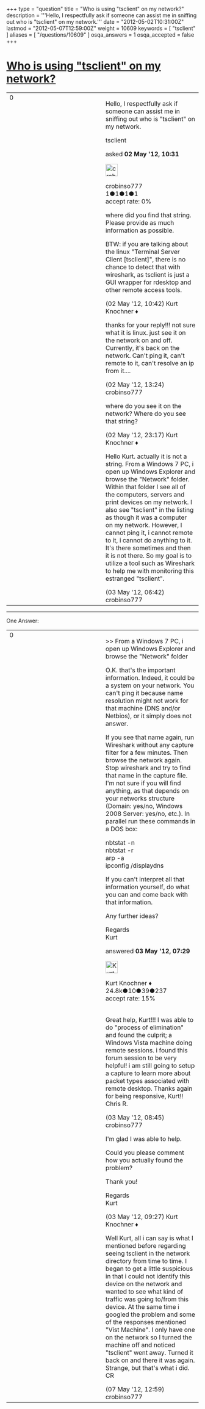 +++
type = "question"
title = "Who is using &quot;tsclient&quot; on my network?"
description = '''Hello, I respectfully ask if someone can assist me in sniffing out who is &quot;tsclient&quot; on my network.'''
date = "2012-05-02T10:31:00Z"
lastmod = "2012-05-07T12:59:00Z"
weight = 10609
keywords = [ "tsclient" ]
aliases = [ "/questions/10609" ]
osqa_answers = 1
osqa_accepted = false
+++

<div class="headNormal">

# [Who is using "tsclient" on my network?](/questions/10609/who-is-using-tsclient-on-my-network)

</div>

<div id="main-body">

<div id="askform">

<table id="question-table" style="width:100%;"><colgroup><col style="width: 50%" /><col style="width: 50%" /></colgroup><tbody><tr class="odd"><td style="width: 30px; vertical-align: top"><div class="vote-buttons"><span id="post-10609-upvote" class="ajax-command post-vote up" rel="nofollow" title="I like this post (click again to cancel)"> </span><div id="post-10609-score" class="post-score" title="current number of votes">0</div><span id="post-10609-downvote" class="ajax-command post-vote down" rel="nofollow" title="I dont like this post (click again to cancel)"> </span> <span id="favorite-mark" class="ajax-command favorite-mark" rel="nofollow" title="mark/unmark this question as favorite (click again to cancel)"> </span><div id="favorite-count" class="favorite-count"></div></div></td><td><div id="item-right"><div class="question-body"><p>Hello, I respectfully ask if someone can assist me in sniffing out who is "tsclient" on my network.</p></div><div id="question-tags" class="tags-container tags"><span class="post-tag tag-link-tsclient" rel="tag" title="see questions tagged &#39;tsclient&#39;">tsclient</span></div><div id="question-controls" class="post-controls"></div><div class="post-update-info-container"><div class="post-update-info post-update-info-user"><p>asked <strong>02 May '12, 10:31</strong></p><img src="https://secure.gravatar.com/avatar/d055fba27abd7f4ac2f11207162e3758?s=32&amp;d=identicon&amp;r=g" class="gravatar" width="32" height="32" alt="crobinso777&#39;s gravatar image" /><p><span>crobinso777</span><br />
<span class="score" title="1 reputation points">1</span><span title="1 badges"><span class="badge1">●</span><span class="badgecount">1</span></span><span title="1 badges"><span class="silver">●</span><span class="badgecount">1</span></span><span title="1 badges"><span class="bronze">●</span><span class="badgecount">1</span></span><br />
<span class="accept_rate" title="Rate of the user&#39;s accepted answers">accept rate:</span> <span title="crobinso777 has no accepted answers">0%</span></p></div></div><div id="comments-container-10609" class="comments-container"><span id="10610"></span><div id="comment-10610" class="comment"><div id="post-10610-score" class="comment-score"></div><div class="comment-text"><p>where did you find that string. Please provide as much information as possible.</p><p>BTW: if you are talking about the linux "Terminal Server Client [tsclient]", there is no chance to detect that with wireshark, as tsclient is just a GUI wrapper for rdesktop and other remote access tools.</p></div><div id="comment-10610-info" class="comment-info"><span class="comment-age">(02 May '12, 10:42)</span> <span class="comment-user userinfo">Kurt Knochner ♦</span></div></div><span id="10614"></span><div id="comment-10614" class="comment"><div id="post-10614-score" class="comment-score"></div><div class="comment-text"><p>thanks for your reply!!! not sure what it is linux. just see it on the network on and off. Currently, it's back on the network. Can't ping it, can't remote to it, can't resolve an ip from it....</p></div><div id="comment-10614-info" class="comment-info"><span class="comment-age">(02 May '12, 13:24)</span> <span class="comment-user userinfo">crobinso777</span></div></div><span id="10621"></span><div id="comment-10621" class="comment"><div id="post-10621-score" class="comment-score"></div><div class="comment-text"><p>where do you see it on the network? Where do you see that string?</p></div><div id="comment-10621-info" class="comment-info"><span class="comment-age">(02 May '12, 23:17)</span> <span class="comment-user userinfo">Kurt Knochner ♦</span></div></div><span id="10634"></span><div id="comment-10634" class="comment"><div id="post-10634-score" class="comment-score"></div><div class="comment-text"><p>Hello Kurt. actually it is not a string. From a Windows 7 PC, i open up Windows Explorer and browse the "Network" folder. Within that folder I see all of the computers, servers and print devices on my network. I also see "tsclient" in the listing as though it was a computer on my network. However, I cannot ping it, i cannot remote to it, i cannot do anything to it. It's there sometimes and then it is not there. So my goal is to utilize a tool such as Wireshark to help me with monitoring this estranged "tsclient".</p></div><div id="comment-10634-info" class="comment-info"><span class="comment-age">(03 May '12, 06:42)</span> <span class="comment-user userinfo">crobinso777</span></div></div></div><div id="comment-tools-10609" class="comment-tools"></div><div class="clear"></div><div id="comment-10609-form-container" class="comment-form-container"></div><div class="clear"></div></div></td></tr></tbody></table>

------------------------------------------------------------------------

<div class="tabBar">

<span id="sort-top"></span>

<div class="headQuestions">

One Answer:

</div>

</div>

<span id="10637"></span>

<div id="answer-container-10637" class="answer">

<table style="width:100%;"><colgroup><col style="width: 50%" /><col style="width: 50%" /></colgroup><tbody><tr class="odd"><td style="width: 30px; vertical-align: top"><div class="vote-buttons"><span id="post-10637-upvote" class="ajax-command post-vote up" rel="nofollow" title="I like this post (click again to cancel)"> </span><div id="post-10637-score" class="post-score" title="current number of votes">0</div><span id="post-10637-downvote" class="ajax-command post-vote down" rel="nofollow" title="I dont like this post (click again to cancel)"> </span></div></td><td><div class="item-right"><div class="answer-body"><p>&gt;&gt; From a Windows 7 PC, i open up Windows Explorer and browse the "Network" folder</p><p>O.K. that's the important information. Indeed, it could be a system on your network. You can't ping it because name resolution might not work for that machine (DNS and/or Netbios), or it simply does not answer.</p><p>If you see that name again, run Wireshark without any capture filter for a few minutes. Then browse the network again. Stop wireshark and try to find that name in the capture file. I'm not sure if you will find anything, as that depends on your networks structure (Domain: yes/no, Windows 2008 Server: yes/no, etc.). In parallel run these commands in a DOS box:</p><p>nbtstat -n<br />
nbtstat -r<br />
arp -a<br />
ipconfig /displaydns<br />
</p><p>If you can't interpret all that information yourself, do what you can and come back with that information.</p><p>Any further ideas?</p><p>Regards<br />
Kurt</p></div><div class="answer-controls post-controls"></div><div class="post-update-info-container"><div class="post-update-info post-update-info-user"><p>answered <strong>03 May '12, 07:29</strong></p><img src="https://secure.gravatar.com/avatar/23b7bf5b13bc2c98b2e8aa9869ca5d75?s=32&amp;d=identicon&amp;r=g" class="gravatar" width="32" height="32" alt="Kurt%20Knochner&#39;s gravatar image" /><p><span>Kurt Knochner ♦</span><br />
<span class="score" title="24767 reputation points"><span>24.8k</span></span><span title="10 badges"><span class="badge1">●</span><span class="badgecount">10</span></span><span title="39 badges"><span class="silver">●</span><span class="badgecount">39</span></span><span title="237 badges"><span class="bronze">●</span><span class="badgecount">237</span></span><br />
<span class="accept_rate" title="Rate of the user&#39;s accepted answers">accept rate:</span> <span title="Kurt Knochner has 344 accepted answers">15%</span> </br></br></p></div></div><div id="comments-container-10637" class="comments-container"><span id="10642"></span><div id="comment-10642" class="comment"><div id="post-10642-score" class="comment-score"></div><div class="comment-text"><p>Great help, Kurt!!! I was able to do "process of elimination" and found the culprit; a Windows Vista machine doing remote sessions. i found this forum session to be very helpful! i am still going to setup a capture to learn more about packet types associated with remote desktop. Thanks again for being responsive, Kurt!! Chris R.</p></div><div id="comment-10642-info" class="comment-info"><span class="comment-age">(03 May '12, 08:45)</span> <span class="comment-user userinfo">crobinso777</span></div></div><span id="10643"></span><div id="comment-10643" class="comment"><div id="post-10643-score" class="comment-score"></div><div class="comment-text"><p>I'm glad I was able to help.</p><p>Could you please comment how you actually found the problem?</p><p>Thank you!</p><p>Regards<br />
Kurt</p></div><div id="comment-10643-info" class="comment-info"><span class="comment-age">(03 May '12, 09:27)</span> <span class="comment-user userinfo">Kurt Knochner ♦</span></div></div><span id="10744"></span><div id="comment-10744" class="comment"><div id="post-10744-score" class="comment-score"></div><div class="comment-text"><p>Well Kurt, all i can say is what I mentioned before regarding seeing tsclient in the network directory from time to time. I began to get a little suspicious in that i could not identify this device on the network and wanted to see what kind of traffic was going to/from this device. At the same time i googled the problem and some of the responses mentioned "Vist Machine". I only have one on the network so I turned the machine off and noticed "tsclient" went away. Turned it back on and there it was again. Strange, but that's what i did. CR</p></div><div id="comment-10744-info" class="comment-info"><span class="comment-age">(07 May '12, 12:59)</span> <span class="comment-user userinfo">crobinso777</span></div></div></div><div id="comment-tools-10637" class="comment-tools"></div><div class="clear"></div><div id="comment-10637-form-container" class="comment-form-container"></div><div class="clear"></div></div></td></tr></tbody></table>

</div>

<div class="paginator-container-left">

</div>

</div>

</div>

